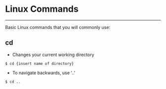# Linux Commands

---

Basic Linux commands that you will commonly use:

## cd
- Changes your current working directory
```
$ cd {insert name of directory}
```

- To navigate backwards, use '..'
```
$ cd ..
```
